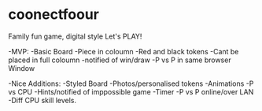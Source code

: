 # coonectfoour
Family fun game, digital style
Let's PLAY!

-MVP:
-Basic Board 
-Piece in coloumn 
-Red and black tokens
-Cant be placed in full coloumn
-notified of win/draw
-P vs P in same browser Window



-Nice Additions:
-Styled Board
-Photos/personalised tokens
-Animations
-P vs CPU
-Hints/notified of imppossible game
-Timer
-P vs P online/over LAN
-Diff CPU skill levels.
